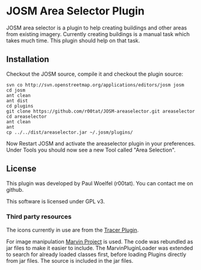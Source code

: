 JOSM Area Selector Plugin 
======

JOSM area selector is a plugin to help creating buildings and other areas from existing imagery. Currently creating buildings is a manual task which takes much time. This plugin should help on that task. 

## Installation
Checkout the JOSM source, compile it and checkout the plugin source:

    svn co http://svn.openstreetmap.org/applications/editors/josm josm
    cd josm
    ant clean
    ant dist
    cd plugins
    git clone https://github.com/r00tat/JOSM-areaselector.git areaselector
    cd areaselector
    ant clean
    ant
    cp ../../dist/areaselector.jar ~/.josm/plugins/
    
Now Restart JOSM and activate the areaselector plugin in your preferences. 
Under Tools you should now see a new Tool called "Area Selection". 
    

## License

This plugin was developed by Paul Woelfel (r00tat). You can contact me on github.

This software is licensed under GPL v3. 

### Third party resources

The icons currently in use are from the [Tracer Plugin](http://wiki.openstreetmap.org/wiki/JOSM/Plugins/Tracer). 

For image manipulation [Marvin Project](http://marvinproject.sourceforge.net/) is used. The code was rebundled as jar files to make it easier to include. The MarvinPluginLoader was extended to search for already loaded classes first, before loading Plugins directly from jar files. The source is included in the jar files. 